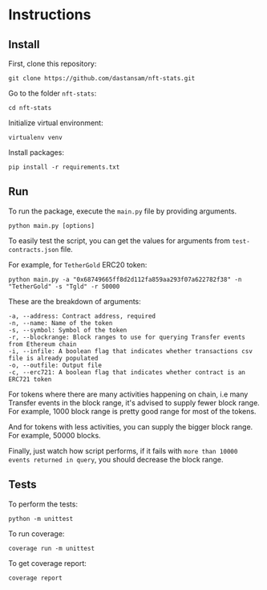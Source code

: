 # Instructions

## Install

First, clone this repository:

```
git clone https://github.com/dastansam/nft-stats.git
```

Go to the folder `nft-stats`:

```
cd nft-stats
```

Initialize virtual environment:

```
virtualenv venv
```

Install packages:

```
pip install -r requirements.txt
```

## Run

To run the package, execute the `main.py` file by providing arguments.
```
python main.py [options]
```
To easily test the script, you can get the values for arguments from `test-contracts.json` file.

For example, for `TetherGold` ERC20 token:

```
python main.py -a "0x68749665ff8d2d112fa859aa293f07a622782f38" -n "TetherGold" -s "Tgld" -r 50000
```

These are the breakdown of arguments:

```
-a, --address: Contract address, required
-n, --name: Name of the token
-s, --symbol: Symbol of the token
-r, --blockrange: Block ranges to use for querying Transfer events from Ethereum chain
-i, --infile: A boolean flag that indicates whether transactions csv file is already populated
-o, --outfile: Output file
-c, --erc721: A boolean flag that indicates whether contract is an ERC721 token
```

For tokens where there are many activities happening on chain, i.e many Transfer events in the block range, it's advised to supply fewer block range. For example, 1000 block range is pretty good range for most of the tokens.

And for tokens with less activities, you can supply the bigger block range. For example, 50000 blocks.

Finally, just watch how script performs, if it fails with `more than 10000 events returned in query`, you should decrease the block range.

## Tests

To perform the tests:
```
python -m unittest
```

To run coverage:

```
coverage run -m unittest
```

To get coverage report:

```
coverage report
```